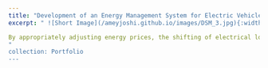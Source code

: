 ```yaml
---
title: "Development of an Energy Management System for Electric Vehicle Charging Demand Response: Minimizing Energy Expenses and Optimizing Consumption Patterns through Online Learning and Long-Term Cost-Effective Charging Schedules"
excerpt: " ![Short Image](/ameyjoshi.github.io/images/DSM_3.jpg){:width="350px" height="350px"}

By appropriately adjusting energy prices, the shifting of electrical load can be achieved, moving it from periods of high or peak demand to other timeframes. This action results in a reduction of the peak-to-average load ratio, subsequently enhancing operational efficiency and lowering operating costs. The approach is grounded in Q-learning, where it acquires knowledge regarding the influence of future energy prices and potential timing for charging of an EV device selections on current energy decisions. The underlying probabilistic models are considered to be Markov.
"
collection: Portfolio
---
```




